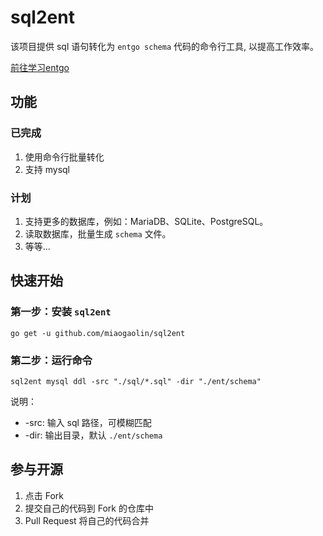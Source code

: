 # sql2ent
该项目提供 sql 语句转化为 `entgo schema` 代码的命令行工具, 以提高工作效率。

[前往学习entgo](https://entgo.io)

## 功能

### 已完成
1. 使用命令行批量转化
2. 支持 mysql

### 计划
1. 支持更多的数据库，例如：MariaDB、SQLite、PostgreSQL。
2. 读取数据库，批量生成 `schema` 文件。
3. 等等...

## 快速开始

### 第一步：安装 `sql2ent`
```shell
go get -u github.com/miaogaolin/sql2ent
```

### 第二步：运行命令
```shell
sql2ent mysql ddl -src "./sql/*.sql" -dir "./ent/schema"
```
说明：
* -src: 输入 sql 路径，可模糊匹配
* -dir: 输出目录，默认 `./ent/schema`



## 参与开源

1. 点击 Fork
2. 提交自己的代码到 Fork 的仓库中
3. Pull Request 将自己的代码合并